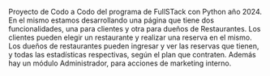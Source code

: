 Proyecto de Codo a Codo del programa de FullSTack con Python año 2024.
En el mismo estamos desarrollando una página que tiene dos funcionalidades, una para clientes y otra para dueños de Restaurantes.
Los clientes pueden elegir un restaurante y realizar una reserva en el mismo.
Los dueños de restaurantes pueden ingresar y ver las reservas que tienen, y todas las estadísticas respectivas, según el plan que contraten.
Además hay un módulo Administrador, para acciones de marketing interno.

